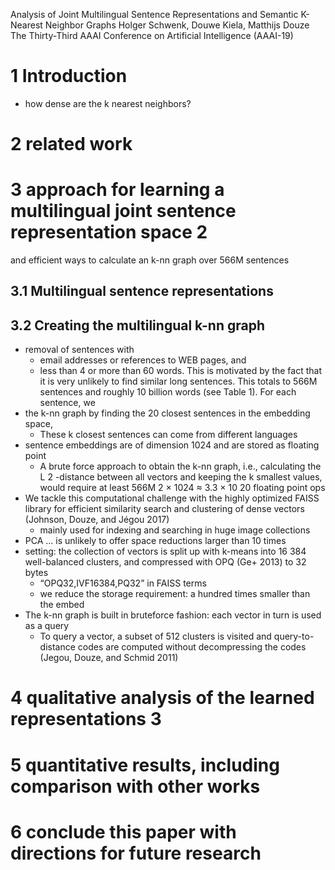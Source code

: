 Analysis of Joint Multilingual Sentence Representations and
  Semantic K-Nearest Neighbor Graphs
Holger Schwenk, Douwe Kiela, Matthijs Douze
The Thirty-Third AAAI Conference on Artificial Intelligence (AAAI-19)

# 1 Introduction

* how dense are the k nearest neighbors?

# 2 related work

# 3 approach for learning a multilingual joint sentence representation space 2
and efficient ways to calculate an k-nn graph over 566M sentences

## 3.1 Multilingual sentence representations

## 3.2 Creating the multilingual k-nn graph

* removal of sentences with
  * email addresses or references to WEB pages, and
  * less than 4 or more than 60 words. This is motivated by the fact that
    it is very unlikely to find similar long sentences. This totals to 566M
    sentences and roughly 10 billion words (see Table 1). For each sentence, we
* the k-nn graph by finding the 20 closest sentences in the embedding space,
  * These k closest sentences can come from different languages
* sentence embeddings are of dimension 1024 and are stored as floating point
  * A brute force approach to obtain the k-nn graph,
    i.e., calculating the L 2 -distance between all vectors and
    keeping the k smallest values,
    would require at least 566M 2 × 1024 ≈ 3.3 × 10 20 floating point ops
* We tackle this computational challenge with the
  highly optimized FAISS library for efficient similarity search and clustering
  of dense vectors (Johnson, Douze, and Jégou 2017)
  * mainly used for indexing and searching in huge image collections
* PCA ... is unlikely to offer space reductions larger than 10 times
* setting: the collection of vectors is split up with k-means into 16 384
  well-balanced clusters, and compressed with OPQ (Ge+ 2013) to 32 bytes
  * “OPQ32,IVF16384,PQ32” in FAISS terms
  * we reduce the storage requirement: a hundred times smaller than the embed
* The k-nn graph is built in bruteforce fashion:
  each vector in turn is used as a query
  * To query a vector, a subset of 512 clusters is visited and
    query-to-distance codes are computed without decompressing the codes
    (Jegou, Douze, and Schmid 2011)

# 4 qualitative analysis of the learned representations 3

# 5 quantitative results, including comparison with other works

# 6 conclude this paper with directions for future research
